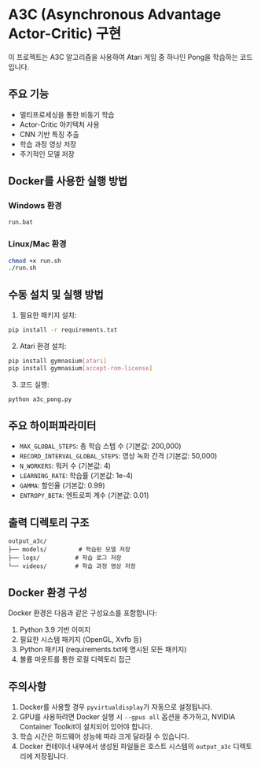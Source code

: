 # A3C (Asynchronous Advantage Actor-Critic) 구현

이 프로젝트는 A3C 알고리즘을 사용하여 Atari 게임 중 하나인 Pong을 학습하는 코드입니다.

## 주요 기능

- 멀티프로세싱을 통한 비동기 학습
- Actor-Critic 아키텍처 사용
- CNN 기반 특징 추출
- 학습 과정 영상 저장
- 주기적인 모델 저장

## Docker를 사용한 실행 방법

### Windows 환경
```bash
run.bat
```

### Linux/Mac 환경
```bash
chmod +x run.sh
./run.sh
```

## 수동 설치 및 실행 방법

1. 필요한 패키지 설치:
```bash
pip install -r requirements.txt
```

2. Atari 환경 설치:
```bash
pip install gymnasium[atari]
pip install gymnasium[accept-rom-license]
```

3. 코드 실행:
```bash
python a3c_pong.py
```

## 주요 하이퍼파라미터

- `MAX_GLOBAL_STEPS`: 총 학습 스텝 수 (기본값: 200,000)
- `RECORD_INTERVAL_GLOBAL_STEPS`: 영상 녹화 간격 (기본값: 50,000)
- `N_WORKERS`: 워커 수 (기본값: 4)
- `LEARNING_RATE`: 학습률 (기본값: 1e-4)
- `GAMMA`: 할인율 (기본값: 0.99)
- `ENTROPY_BETA`: 엔트로피 계수 (기본값: 0.01)

## 출력 디렉토리 구조

```
output_a3c/
├── models/         # 학습된 모델 저장
├── logs/          # 학습 로그 저장
└── videos/        # 학습 과정 영상 저장
```

## Docker 환경 구성

Docker 환경은 다음과 같은 구성요소를 포함합니다:

1. Python 3.9 기반 이미지
2. 필요한 시스템 패키지 (OpenGL, Xvfb 등)
3. Python 패키지 (requirements.txt에 명시된 모든 패키지)
4. 볼륨 마운트를 통한 로컬 디렉토리 접근

## 주의사항

1. Docker를 사용할 경우 `pyvirtualdisplay`가 자동으로 설정됩니다.
2. GPU를 사용하려면 Docker 실행 시 `--gpus all` 옵션을 추가하고, NVIDIA Container Toolkit이 설치되어 있어야 합니다.
3. 학습 시간은 하드웨어 성능에 따라 크게 달라질 수 있습니다.
4. Docker 컨테이너 내부에서 생성된 파일들은 호스트 시스템의 `output_a3c` 디렉토리에 저장됩니다. 